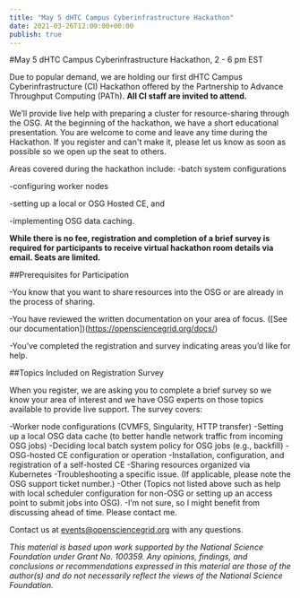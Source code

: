 ```yaml
---
title: "May 5 dHTC Campus Cyberinfrastructure Hackathon" 
date: 2021-03-26T12:00:00+00:00
publish: true
--- 
```

#May 5 dHTC Campus Cyberinfrastructure Hackathon, 2 - 6 pm EST

Due to popular demand, we are holding our first dHTC Campus Cyberinfrastructure (CI) Hackathon offered by the Partnership to Advance Throughput Computing (PATh). **All CI staff are invited to attend.**

We’ll provide live help with preparing a cluster for resource-sharing through the OSG. At the beginning of the hackathon, we have a short educational presentation.  You are welcome to come and leave any time during the Hackathon. If you register and can't make it, please let us know as soon as possible so we open up the seat to others.  

Areas covered during the hackathon include:
-batch system configurations 

-configuring worker nodes

-setting up a local or OSG Hosted CE, and

-implementing OSG data caching.

**While there is no fee, registration and completion of a brief survey is required for participants to receive virtual hackathon room details via email.  Seats are limited.** 

##Prerequisites for Participation

-You know that you want to share resources into the OSG or are already in the process of sharing.

-You have reviewed the written documentation on your area of focus. ([See our documentation])(https://opensciencegrid.org/docs/)

-You’ve completed the registration and survey indicating areas you’d like for help.

##Topics Included on Registration Survey

When you register, we are asking you to complete a brief survey so we know your area of interest and we have OSG experts on those topics available to provide live support.  The survey covers:

-Worker node configurations (CVMFS, Singularity, HTTP transfer)
-Setting up a local OSG data cache (to better handle network traffic from incoming OSG jobs)
-Deciding local batch system policy for OSG jobs (e.g., backfill)
-OSG-hosted CE configuration or operation
-Installation, configuration, and registration of a self-hosted CE
-Sharing resources organized via Kubernetes
-Troubleshooting a specific issue. (If applicable, please note the OSG support ticket number.)
-Other (Topics not listed above such as help with local scheduler configuration for non-OSG or setting up an access point to submit jobs into OSG).
-I’m not sure, so I might benefit from discussing ahead of time. Please contact me.


Contact us at events@opensciencegrid.org with any questions.

*This material is based upon work supported by the National Science Foundation under Grant No. 100359. Any opinions, findings, and conclusions or recommendations expressed in this material are those of the author(s) and do not necessarily reflect the views of the National Science Foundation.*
